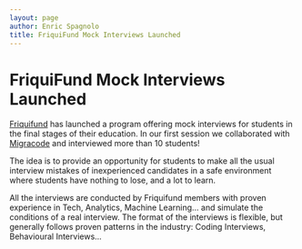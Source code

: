 ```yaml
---
layout: page
author: Enric Spagnolo
title: FriquiFund Mock Interviews Launched
---
```


# FriquiFund Mock Interviews Launched

[Friquifund](https://friquifund.org/) has launched a program offering mock interviews for students in the final stages of their education. In our first session we collaborated with [Migracode](https://migracode.openculturalcenter.org/) and interviewed more than 10 students!

The idea is to provide an opportunity for students to make all the usual interview mistakes of inexperienced candidates in a safe environment where students have nothing to lose, and a lot to learn.

All the interviews are conducted by Friquifund members with proven experience in Tech, Analytics, Machine Learning... and simulate the conditions of a real interview. The format of the interviews is flexible, but generally follows proven patterns in the industry: Coding Interviews, Behavioural Interviews...

